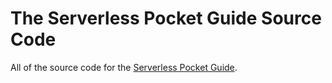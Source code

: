 # The Serverless Pocket Guide Source Code
All of the source code for the [Serverless Pocket Guide](https://vanillajsguides.com).